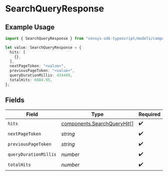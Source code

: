 # SearchQueryResponse

## Example Usage

```typescript
import { SearchQueryResponse } from "censys-sdk-typescript/models/components";

let value: SearchQueryResponse = {
  hits: [
    {},
  ],
  nextPageToken: "<value>",
  previousPageToken: "<value>",
  queryDurationMillis: 434449,
  totalHits: 6984.95,
};
```

## Fields

| Field                                                                    | Type                                                                     | Required                                                                 | Description                                                              |
| ------------------------------------------------------------------------ | ------------------------------------------------------------------------ | ------------------------------------------------------------------------ | ------------------------------------------------------------------------ |
| `hits`                                                                   | [components.SearchQueryHit](../../models/components/searchqueryhit.md)[] | :heavy_check_mark:                                                       | N/A                                                                      |
| `nextPageToken`                                                          | *string*                                                                 | :heavy_check_mark:                                                       | N/A                                                                      |
| `previousPageToken`                                                      | *string*                                                                 | :heavy_check_mark:                                                       | N/A                                                                      |
| `queryDurationMillis`                                                    | *number*                                                                 | :heavy_check_mark:                                                       | N/A                                                                      |
| `totalHits`                                                              | *number*                                                                 | :heavy_check_mark:                                                       | N/A                                                                      |